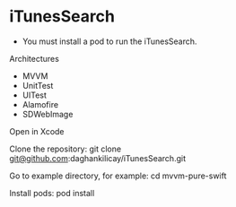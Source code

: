 # iTunesSearch

- You must install a pod to run the iTunesSearch.

Architectures
- MVVM
- UnitTest
- UITest
- Alamofire
- SDWebImage

Open in Xcode

Clone the repository: git clone git@github.com:daghankilicay/iTunesSearch.git

Go to example directory, for example: cd mvvm-pure-swift

Install pods: pod install 
